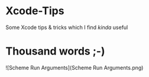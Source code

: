Xcode-Tips
==========

Some Xcode tips &amp; tricks which I find *kinda* useful

Thousand words ;-)
==================

![Scheme Run Arguments](Scheme Run Arguments.png)
